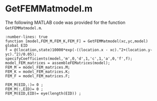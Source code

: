 # GetFEMMatmodel.m 

The following MATLAB code was provided for the function `GetFEMMatmodel.m`.

```{code} matlab
:number-lines: true
function [model,FEM_M,FEM_K,FEM_F] = GetFEMMatmodel(xc,yc,model)
global EID
f = @(location,state)10000*exp(-((location.x - xc).^2+(location.y-yc).^2)/0.05);
specifyCoefficients(model,'m',0,'d',1,'c',1,'a',0,'f',f);
model_FEM_matrices = assembleFEMatrices(model);
FEM_M = model_FEM_matrices.M;
FEM_K = model_FEM_matrices.K;
FEM_F = model_FEM_matrices.F;
    
FEM_M(EID,:)= 0 ;
FEM_M(:,EID)= 0 ;
FEM_M(EID,EID)= eye(length(EID)) ;
```